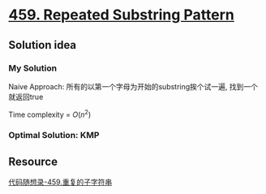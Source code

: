# [459. Repeated Substring Pattern](https://leetcode.com/problems/repeated-substring-pattern/)

## Solution idea

### My Solution
Naive Approach: 所有的以第一个字母为开始的substring挨个试一遍, 找到一个就返回true

Time complexity = $O(n^2)$

### Optimal Solution: KMP

## Resource
[代码随想录-459.重复的子字符串](https://github.com/youngyangyang04/leetcode-master/blob/master/problems/0459.%E9%87%8D%E5%A4%8D%E7%9A%84%E5%AD%90%E5%AD%97%E7%AC%A6%E4%B8%B2.md)
